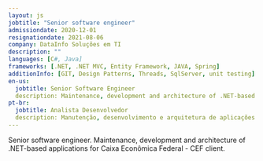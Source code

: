 ```yaml
---
layout: js
jobtitle: "Senior software engineer"
admissiondate: 2020-12-01
resignationdate: 2021-08-06
company: DataInfo Soluções em TI
description: ""
languages: [C#, Java]
frameworks: [.NET, .NET MVC, Entity Framework, JAVA, Spring]
additionInfo: [GIT, Design Patterns, Threads, SqlServer, unit testing]
en-us:
  jobtitle: Senior Software Engineer
  description: Maintenance, development and architecture of .NET-based applications for Caixa Econômica Federal - CEF client.
pt-br:
  jobtitle: Analista Desenvolvedor
  description: Manutenção, desenvolvimento e arquitetura de aplicações em .NET para o cliente Caixa Econômica Federal - CEF
---
```


Senior software engineer.
Maintenance, development and architecture of .NET-based applications for Caixa Econômica Federal - CEF client.
